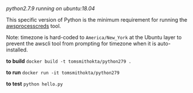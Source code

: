 *python2.7.9 running on ubuntu:18.04*

This specific version of Python is the minimum requirement for running the [awsprocesscreds](https://github.com/awslabs/awsprocesscreds) tool.

Note: timezone is hard-coded to `America/New_York` at the Ubuntu layer to prevent the awscli tool from prompting for timezone when it is auto-installed.

**to build**
`docker build -t tomsmithokta/python279 .`

**to run**
`docker run -it tomsmithokta/python279`

**to test**
`python hello.py`
